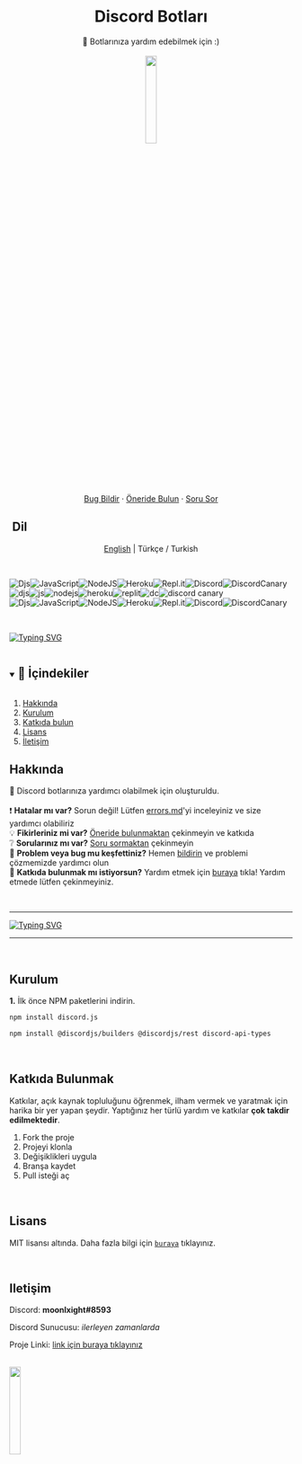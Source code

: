   <h1 align="center">Discord Botları</h1>

  <p align="center">
    🤖 Botlarınıza yardım edebilmek için :)
    <br />
    <br />
    <img src="https://github.com/vimalverma558/vimalverma558/blob/v2/img/hello.gif" width="20%">
    <br />
    <a href="https://github.com/nightlxight/discord-bots/issues/new/choose">Bug Bildir</a>
    ·
    <a href="https://github.com/nightlxight/discord-bots/issues/new/choose">Öneride Bulun</a>
    ·
    <a href="https://github.com/nightlxight/discord-bots/issues/new/choose">Soru Sor</a>
  </p>
</p>

## ‏‏‏‏‏‏‏‏   ‏‏‏‏‏‏‏‏   ‏‏‏‏‏‏‏‏   ‏‏‏‏‏‏‏‏   ‏‏‏‏‏‏‏‏   ‏‏‏‏‏‏‏‏   ‏‏‏‏‏‏‏‏   ‏‏‏‏‏‏‏‏   ‏‏‏‏‏‏‏‏   ‏‏‏‏‏‏‏‏   ‏‏‏‏‏‏‏‏   ‏‏‏‏‏‏‏‏   ‏‏‏‏‏‏‏‏   ‏‏‏‏‏‏‏‏   ‏‏‏‏‏‏‏‏   ‏‏‏‏‏‏‏‏   ‏‏‏‏‏‏‏‏   ‏‏‏‏‏‏‏‏   ‏‏‏‏‏‏‏‏   ‏‏‏‏‏‏‏‏   ‏‏‏‏‏‏‏‏   ‏‏‏‏‏‏‏‏   ‏‏‏‏‏‏‏‏   ‏‏‏‏‏‏‏‏   ‏‏‏‏‏‏‏‏   ‏‏‏‏‏‏‏‏   ‏‏‏‏‏‏‏‏   ‏‏‏‏‏‏‏‏   ‏‏‏‏‏‏‏‏   ‏‏‏‏‏‏‏‏   ‏‏‏‏‏‏‏‏   ‏‏‏‏‏‏‏‏   ‏‏‏‏‏‏‏‏   ‏‏‏‏‏‏‏‏   ‏‏‏‏‏‏‏‏   ‏‏‏‏‏‏‏‏   ‏‏‏‏‏‏‏‏   ‏‏‏‏‏‏‏‏ ‏‏‏‏‏‏‏‏   ‏‏‏‏‏‏‏‏   ‏‏‏‏‏‏‏‏   ‏‏‏‏‏‏‏‏   ‏‏‏‏‏‏‏‏   ‏‏‏‏‏‏‏‏   ‏‏‏‏‏‏‏‏   ‏‏‏‏‏‏‏‏   ‏‏‏‏‏‏‏‏   ‏‏‏‏‏‏‏‏   ‏‏‏‏‏‏‏‏   ‏‏‏‏‏‏‏‏   ‏‏‏‏‏‏‏‏‏‏‏‏‏‏‏   ‏‏‏‏‏‏‏‏   ‏‏‏‏‏‏‏‏   ‏‏‏‏‏‏‏‏   ‏‏‏‏‏‏‏‏   ‏‏‏‏‏‏‏‏   ‏‏‏‏‏‏‏‏      ‏‏‏‏‏‏‏‏   ‏‏‏‏‏‏‏‏‏‏‏‏‏‏‏    ‏‏‏‏‏‏‏‏   ‏‏‏‏‏‏‏‏‏‏‏‏‏‏‏    ‏‏‏‏‏‏‏‏   ‏‏‏‏‏‏‏‏‏‏‏‏‏‏‏    ‏‏‏‏‏‏‏‏   ‏‏‏‏‏‏‏‏‏‏‏‏‏‏‏    ‏‏‏‏‏‏‏‏   ‏‏‏‏‏‏‏‏‏‏‏‏‏‏‏    ‏‏‏‏‏‏‏‏   ‏‏‏‏‏‏‏‏‏‏‏‏‏‏‏    ‏‏‏‏‏‏‏‏   ‏‏‏‏‏‏‏‏‏‏‏‏‏‏‏ Dil

<p align="center">
  <a href="https://github.com/nightlxight/discord-bots">English</a> |
  <span>Türkçe / Turkish</span>
</p>

<br>

![Djs](https://img.shields.io/badge/discord.js-%237289DA.svg?style=for-the-badge&logo=discord&logoColor=white)![JavaScript](https://img.shields.io/badge/javascript-%23323330.svg?style=for-the-badge&logo=javascript&logoColor=%23F7DF1E)![NodeJS](https://img.shields.io/badge/node.js-6DA55F?style=for-the-badge&logo=node.js&logoColor=white)![Heroku](https://img.shields.io/badge/heroku-%23430098.svg?style=for-the-badge&logo=heroku&logoColor=white)![Repl.it](https://img.shields.io/badge/Repl.it-%230D101E.svg?style=for-the-badge&logo=replit&logoColor=white)![Discord](https://img.shields.io/badge/Discord-%237289DA.svg?style=for-the-badge&logo=discord&logoColor=white)![DiscordCanary](https://img.shields.io/badge/DiscordCanary-%237289DA.svg?style=for-the-badge&logo=discord&logoColor=yellow)
<br>
![djs](https://i.imgur.com/28WJuoV.png)![js](https://i.imgur.com/9QsLsBV.png)![nodejs](https://i.imgur.com/7gzNXzR.jpeg)![heroku](https://i.imgur.com/onA4EYv.jpeg)![replit](https://i.imgur.com/VDOvO5q.png)![dc](https://i.imgur.com/bGU9bJv.jpeg)![discord canary](https://i.imgur.com/4BqG9Cv.jpeg)
<br>
![Djs](https://img.shields.io/badge/discord.js-%237289DA.svg?style=for-the-badge&logo=discord&logoColor=white)![JavaScript](https://img.shields.io/badge/javascript-%23323330.svg?style=for-the-badge&logo=javascript&logoColor=%23F7DF1E)![NodeJS](https://img.shields.io/badge/node.js-6DA55F?style=for-the-badge&logo=node.js&logoColor=white)![Heroku](https://img.shields.io/badge/heroku-%23430098.svg?style=for-the-badge&logo=heroku&logoColor=white)![Repl.it](https://img.shields.io/badge/Repl.it-%230D101E.svg?style=for-the-badge&logo=replit&logoColor=white)![Discord](https://img.shields.io/badge/Discord-%237289DA.svg?style=for-the-badge&logo=discord&logoColor=white)![DiscordCanary](https://img.shields.io/badge/DiscordCanary-%237289DA.svg?style=for-the-badge&logo=discord&logoColor=yellow)


<br>

[![Typing SVG](https://readme-typing-svg.herokuapp.com?font=Robot-Bold&size=30&color=330033&center=true&vCenter=true&width=900&height=110&lines=🎉+Discord+Botları+🎉;🤖+botlarınıza+yardım+edebilmek+için+yapıldı)](https://git.io/typing-svg)


<!-- TABLE OF CONTENTS -->
<details open="open">
  <summary><h2 style="display: inline-block">📌 İçindekiler</h2></summary>
  <ol>
    <li><a href="#hakkında">Hakkında</a></li>
    <li><a href="#kurulum">Kurulum</a></li>
    <li><a href="#katkıda">Katkıda bulun</a></li>
    <li><a href="#lisans">Lisans</a></li>
    <li><a href="#iletişim">İletişim</a></li>
  </ol>
</details>


<!-- ABOUT -->
## Hakkında

📑 Discord botlarınıza yardımcı olabilmek için oluşturuldu.
<br>
<br>
❗ **Hatalar mı var?** Sorun değil! Lütfen [errors.md](https://github.com/nightlxight/discord-bots/blob/main/docs/lang/turkish/errors.md#Hatalar)'yi inceleyiniz ve size yardımcı olabiliriz
<br>
💡 **Fikirleriniz mi var?** [Öneride bulunmaktan](https://github.com/nightlxight/discord-bots/issues/new/choose) çekinmeyin ve katkıda
<br>
❔ **Sorularınız mı var?** [Soru sormaktan](https://github.com/nightlxight/discord-bots/issues/new/choose) çekinmeyin
<br>
🤖 **Problem veya bug mu keşfettiniz?** Hemen [bildirin](https://github.com/nightlxight/discord-bots/issues/new/choose) ve problemi çözmemizde yardımcı olun
<br>
🍕 **Katkıda bulunmak mı istiyorsun?** Yardım etmek için <a href="#contributing">buraya</a> tıkla! Yardım etmede lütfen çekinmeyiniz.

<br>

---

[![Typing SVG](https://readme-typing-svg.herokuapp.com?font=Robot-Bold&size=30&color=330033&center=true&vCenter=true&width=900&height=110&lines=github.com/nightlxight/discord-bots)](https://git.io/typing-svg)

---

<br>


## Kurulum

**1.** İlk önce NPM paketlerini indirin.
   ```sh
   npm install discord.js
   ```
   ```sh
   npm install @discordjs/builders @discordjs/rest discord-api-types
   ```



<br>



<!-- CONTRIBUTING -->
## Katkıda Bulunmak

Katkılar, açık kaynak topluluğunu öğrenmek, ilham vermek ve yaratmak için harika bir yer yapan şeydir. Yaptığınız her türlü yardım ve katkılar **çok takdir edilmektedir**.

1. Fork the proje
2. Projeyi klonla
3. Değişiklikleri uygula
4. Branşa kaydet
5. Pull isteği aç


<br>

<!-- LICENSE -->
## Lisans

MIT lisansı altında. Daha fazla bilgi için [`buraya`](https://github.com/nightlxight/discord-bots/blob/main/LICENSE) tıklayınız.

<br>

<!-- CONTACT -->
## Iletişim

Discord: **moonlxight#8593**

Discord Sunucusu: *ilerleyen zamanlarda*

Proje Linki: [link için buraya tıklayınız](https://github.com/nightlxight/discord-bots)


<br>

<img src="https://media.giphy.com/media/jpVnC65DmYeyRL4LHS/giphy.gif" width="20%">



<!-- MARKDOWN LINKS & IMAGES -->
<!-- https://www.markdownguide.org/basic-syntax/#reference-style-links -->
[contributors-shield]: https://img.shields.io/github/contributors/github_username/repo.svg?style=for-the-badge
[contributors-url]: https://github.com/github_username/repo_name/graphs/contributors
[forks-shield]: https://img.shields.io/github/forks/github_username/repo.svg?style=for-the-badge
[forks-url]: https://github.com/github_username/repo_name/network/members
[stars-shield]: https://img.shields.io/github/stars/github_username/repo.svg?style=for-the-badge
[stars-url]: https://github.com/github_username/repo_name/stargazers
[issues-shield]: https://img.shields.io/github/issues/github_username/repo.svg?style=for-the-badge
[issues-url]: https://github.com/github_username/repo_name/issues
[license-shield]: https://img.shields.io/github/license/github_username/repo.svg?style=for-the-badge
[license-url]: https://github.com/github_username/repo_name/blob/master/LICENSE.txt
[linkedin-shield]: https://img.shields.io/badge/-LinkedIn-black.svg?style=for-the-badge&logo=linkedin&colorB=555
[linkedin-url]: https://linkedin.com/in/github_username
